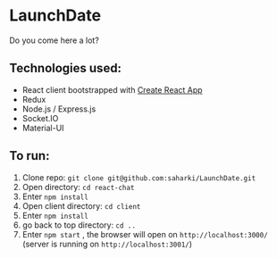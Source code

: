 # LaunchDate
Do you come here a lot?

## Technologies used:
* React client bootstrapped with [Create React App](https://github.com/saharki/LaunchDate.git)
* Redux
* Node.js / Express.js
* Socket.IO
* Material-UI

## To run:
1. Clone repo: ```git clone git@github.com:saharki/LaunchDate.git```
2. Open directory: ```cd react-chat```
3. Enter ```npm install```
4. Open client directory: ```cd client```
5. Enter ```npm install```
6. go back to top directory: ```cd ..```
7. Enter ```npm start``` , the browser will open on ```http://localhost:3000/``` (server is running on ```http://localhost:3001/```)
